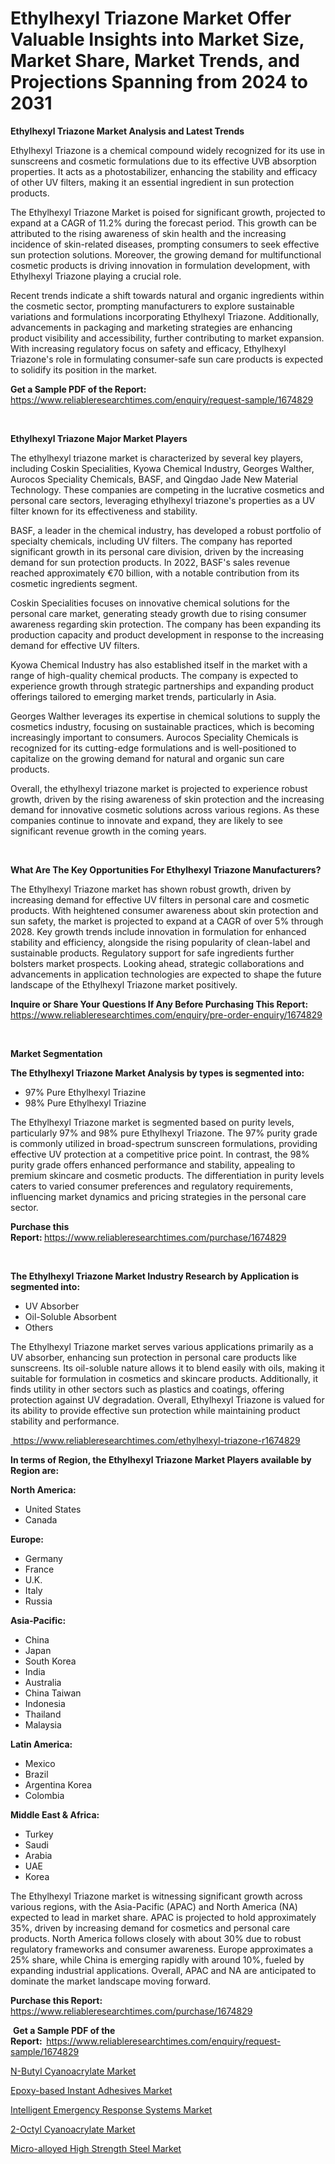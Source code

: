 <p><h1>Ethylhexyl Triazone Market Offer Valuable Insights into Market Size, Market Share, Market Trends, and Projections Spanning from 2024 to 2031</h1></p><p><strong>Ethylhexyl Triazone Market Analysis and Latest Trends</strong></p>
<p><p>Ethylhexyl Triazone is a chemical compound widely recognized for its use in sunscreens and cosmetic formulations due to its effective UVB absorption properties. It acts as a photostabilizer, enhancing the stability and efficacy of other UV filters, making it an essential ingredient in sun protection products.</p><p>The Ethylhexyl Triazone Market is poised for significant growth, projected to expand at a CAGR of 11.2% during the forecast period. This growth can be attributed to the rising awareness of skin health and the increasing incidence of skin-related diseases, prompting consumers to seek effective sun protection solutions. Moreover, the growing demand for multifunctional cosmetic products is driving innovation in formulation development, with Ethylhexyl Triazone playing a crucial role.</p><p>Recent trends indicate a shift towards natural and organic ingredients within the cosmetic sector, prompting manufacturers to explore sustainable variations and formulations incorporating Ethylhexyl Triazone. Additionally, advancements in packaging and marketing strategies are enhancing product visibility and accessibility, further contributing to market expansion. With increasing regulatory focus on safety and efficacy, Ethylhexyl Triazone's role in formulating consumer-safe sun care products is expected to solidify its position in the market.</p></p>
<p><strong>Get a Sample PDF of the Report:&nbsp;</strong> <a href="https://www.reliableresearchtimes.com/enquiry/request-sample/1674829?utm_campaign=1629&utm_medium=2&utm_source=Github&utm_content=ia&utm_term=13102024&utm_id=ethylhexyl-triazone">https://www.reliableresearchtimes.com/enquiry/request-sample/1674829</a></p>
<p>&nbsp;</p>
<p><strong>Ethylhexyl Triazone Major Market Players</strong></p>
<p><p>The ethylhexyl triazone market is characterized by several key players, including Coskin Specialities, Kyowa Chemical Industry, Georges Walther, Aurocos Speciality Chemicals, BASF, and Qingdao Jade New Material Technology. These companies are competing in the lucrative cosmetics and personal care sectors, leveraging ethylhexyl triazone's properties as a UV filter known for its effectiveness and stability.</p><p>BASF, a leader in the chemical industry, has developed a robust portfolio of specialty chemicals, including UV filters. The company has reported significant growth in its personal care division, driven by the increasing demand for sun protection products. In 2022, BASF's sales revenue reached approximately €70 billion, with a notable contribution from its cosmetic ingredients segment.</p><p>Coskin Specialities focuses on innovative chemical solutions for the personal care market, generating steady growth due to rising consumer awareness regarding skin protection. The company has been expanding its production capacity and product development in response to the increasing demand for effective UV filters.</p><p>Kyowa Chemical Industry has also established itself in the market with a range of high-quality chemical products. The company is expected to experience growth through strategic partnerships and expanding product offerings tailored to emerging market trends, particularly in Asia.</p><p>Georges Walther leverages its expertise in chemical solutions to supply the cosmetics industry, focusing on sustainable practices, which is becoming increasingly important to consumers. Aurocos Speciality Chemicals is recognized for its cutting-edge formulations and is well-positioned to capitalize on the growing demand for natural and organic sun care products.</p><p>Overall, the ethylhexyl triazone market is projected to experience robust growth, driven by the rising awareness of skin protection and the increasing demand for innovative cosmetic solutions across various regions. As these companies continue to innovate and expand, they are likely to see significant revenue growth in the coming years.</p></p>
<p>&nbsp;</p>
<p><strong>What Are The Key Opportunities For Ethylhexyl Triazone Manufacturers?</strong></p>
<p><p>The Ethylhexyl Triazone market has shown robust growth, driven by increasing demand for effective UV filters in personal care and cosmetic products. With heightened consumer awareness about skin protection and sun safety, the market is projected to expand at a CAGR of over 5% through 2028. Key growth trends include innovation in formulation for enhanced stability and efficiency, alongside the rising popularity of clean-label and sustainable products. Regulatory support for safe ingredients further bolsters market prospects. Looking ahead, strategic collaborations and advancements in application technologies are expected to shape the future landscape of the Ethylhexyl Triazone market positively.</p></p>
<p><strong>Inquire or Share Your Questions If Any Before Purchasing This Report:</strong> <a href="https://www.reliableresearchtimes.com/enquiry/pre-order-enquiry/1674829?utm_campaign=1629&utm_medium=2&utm_source=Github&utm_content=ia&utm_term=13102024&utm_id=ethylhexyl-triazone">https://www.reliableresearchtimes.com/enquiry/pre-order-enquiry/1674829</a></p>
<p>&nbsp;</p>
<p><strong>Market Segmentation</strong></p>
<p><strong>The Ethylhexyl Triazone Market Analysis by types is segmented into:</strong></p>
<p><ul><li>97% Pure Ethylhexyl Triazine</li><li>98% Pure Ethylhexyl Triazine</li></ul></p>
<p><p>The Ethylhexyl Triazone market is segmented based on purity levels, particularly 97% and 98% pure Ethylhexyl Triazone. The 97% purity grade is commonly utilized in broad-spectrum sunscreen formulations, providing effective UV protection at a competitive price point. In contrast, the 98% purity grade offers enhanced performance and stability, appealing to premium skincare and cosmetic products. The differentiation in purity levels caters to varied consumer preferences and regulatory requirements, influencing market dynamics and pricing strategies in the personal care sector.</p></p>
<p><strong>Purchase this Report:&nbsp;</strong><a href="https://www.reliableresearchtimes.com/purchase/1674829?utm_campaign=1629&utm_medium=2&utm_source=Github&utm_content=ia&utm_term=13102024&utm_id=ethylhexyl-triazone">https://www.reliableresearchtimes.com/purchase/1674829</a></p>
<p>&nbsp;</p>
<p><strong>The Ethylhexyl Triazone Market Industry Research by Application is segmented into:</strong></p>
<p><ul><li>UV Absorber</li><li>Oil-Soluble Absorbent</li><li>Others</li></ul></p>
<p><p>The Ethylhexyl Triazone market serves various applications primarily as a UV absorber, enhancing sun protection in personal care products like sunscreens. Its oil-soluble nature allows it to blend easily with oils, making it suitable for formulation in cosmetics and skincare products. Additionally, it finds utility in other sectors such as plastics and coatings, offering protection against UV degradation. Overall, Ethylhexyl Triazone is valued for its ability to provide effective sun protection while maintaining product stability and performance.</p></p>
<p><a href="https://www.reliableresearchtimes.com/ethylhexyl-triazone-r1674829?utm_campaign=1629&utm_medium=2&utm_source=Github&utm_content=ia&utm_term=13102024&utm_id=ethylhexyl-triazone">&nbsp;https://www.reliableresearchtimes.com/ethylhexyl-triazone-r1674829</a></p>
<p><strong>In terms of Region, the Ethylhexyl Triazone Market Players available by Region are:</strong></p>
<p>
    <p> <strong> North America: </strong>
        <ul>
            <li>United States</li>
            <li>Canada</li>
        </ul>
        </p> 
    <p> <strong> Europe: </strong>
        <ul>
            <li>Germany</li>
            <li>France</li>
            <li>U.K.</li>
            <li>Italy</li>
            <li>Russia</li>
        </ul>
        </p> 
    <p> <strong> Asia-Pacific: </strong>
        <ul>
            <li>China</li>
            <li>Japan</li>
            <li>South Korea</li>
            <li>India</li>
            <li>Australia</li>
            <li>China Taiwan</li>
            <li>Indonesia</li>
            <li>Thailand</li>
            <li>Malaysia</li>
        </ul>
        </p> 
    <p> <strong> Latin America: </strong>
        <ul>
            <li>Mexico</li>
            <li>Brazil</li>
            <li>Argentina Korea</li>
            <li>Colombia</li>
        </ul>
        </p> 
    <p> <strong> Middle East & Africa: </strong>
        <ul>
            <li>Turkey</li>
            <li>Saudi</li>
            <li>Arabia</li>
            <li>UAE</li>
            <li>Korea</li>
        </ul>
    </p>
    </p>
<p><p>The Ethylhexyl Triazone market is witnessing significant growth across various regions, with the Asia-Pacific (APAC) and North America (NA) expected to lead in market share. APAC is projected to hold approximately 35%, driven by increasing demand for cosmetics and personal care products. North America follows closely with about 30% due to robust regulatory frameworks and consumer awareness. Europe approximates a 25% share, while China is emerging rapidly with around 10%, fueled by expanding industrial applications. Overall, APAC and NA are anticipated to dominate the market landscape moving forward.</p></p>
<p><strong>Purchase this Report: </strong><a href="https://www.reliableresearchtimes.com/purchase/1674829?utm_campaign=1629&utm_medium=2&utm_source=Github&utm_content=ia&utm_term=13102024&utm_id=ethylhexyl-triazone">https://www.reliableresearchtimes.com/purchase/1674829</a></p>
<p>&nbsp;<strong>Get a Sample PDF of the Report:&nbsp;&nbsp;</strong><a href="https://www.reliableresearchtimes.com/enquiry/request-sample/1674829?utm_campaign=1629&utm_medium=2&utm_source=Github&utm_content=ia&utm_term=13102024&utm_id=ethylhexyl-triazone">https://www.reliableresearchtimes.com/enquiry/request-sample/1674829</a></p>
<p><strong></strong></p>
<p><p><a href="https://www.linkedin.com/pulse/n-butyl-cyanoacrylate-market-maturity-analysis-regional-k6ule?utm_campaign=1629&utm_medium=2&utm_source=Github&utm_content=ia&utm_term=13102024&utm_id=ethylhexyl-triazone">N-Butyl Cyanoacrylate Market</a></p><p><a href="https://www.linkedin.com/pulse/insights-epoxy-based-instant-adhesives-industry-market-f8r8e?utm_campaign=1629&utm_medium=2&utm_source=Github&utm_content=ia&utm_term=13102024&utm_id=ethylhexyl-triazone">Epoxy-based Instant Adhesives Market</a></p><p><a href="https://www.linkedin.com/pulse/mapping-intelligent-emergency-response-systems-market-trends-sribc?utm_campaign=1629&utm_medium=2&utm_source=Github&utm_content=ia&utm_term=13102024&utm_id=ethylhexyl-triazone">Intelligent Emergency Response Systems Market</a></p><p><a href="https://www.linkedin.com/pulse/top-trends-transforming-2-octyl-cyanoacrylate-market-2024-yvdre?utm_campaign=1629&utm_medium=2&utm_source=Github&utm_content=ia&utm_term=13102024&utm_id=ethylhexyl-triazone">2-Octyl Cyanoacrylate Market</a></p><p><a href="https://www.linkedin.com/pulse/market-insights-global-micro-alloyed-high-strength-steel-jqite?utm_campaign=1629&utm_medium=2&utm_source=Github&utm_content=ia&utm_term=13102024&utm_id=ethylhexyl-triazone">Micro-alloyed High Strength Steel Market</a></p></p>